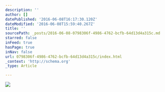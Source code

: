 ```yaml
---
description: ''
author: []
datePublished: '2016-06-08T16:17:30.120Z'
dateModified: '2016-06-08T15:59:40.267Z'
title: ''
sourcePath: _posts/2016-06-08-0798306f-4986-4762-bcfb-64d13d4a315c.md
starred: false
inFeed: true
hasPage: true
inNav: false
url: 0798306f-4986-4762-bcfb-64d13d4a315c/index.html
_context: 'http://schema.org'
_type: Article

---
```

![](https://the-grid-user-content.s3-us-west-2.amazonaws.com/3e9120d3-7b2a-4b92-8bca-dae8382c1cc7.jpg)